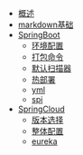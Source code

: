 * [概述](../README.md)
* [markdown基础](../markdown基础.md)
* [SpringBoot]()
    * [环境配置](../环境配置/环境配置.md)
    * [打包命令](../环境配置/打包命令.md)
    * [默认扫描器](../springBoot/扫描器.md)
    * [热部署](../springBoot/热部署.md)
    * [yml](../springBoot/yml.md)
    * [spi](../springBoot/spi.md)
* [SpringCloud]()
    * [版本选择](../springCloud/版本选择.md)
    * [整体配置](../springCloud/整体配置.md)
    * [eureka](../springCloud/eureka.md)